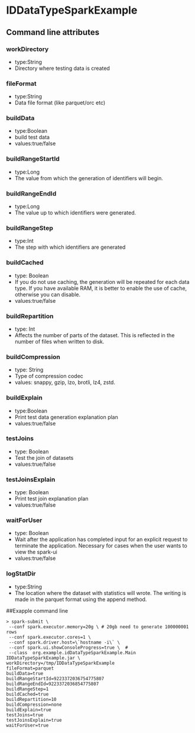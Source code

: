 # IDDataTypeSparkExample

## Command line attributes

### workDirectory
* type:String
* Directory where testing data is created

### fileFormat
* type:String
* Data file format (like parquet/orc etc)

### buildData 
* type:Boolean
* build test data
* values:true/false

### buildRangeStartId
* type:Long
* The value from which the generation of identifiers will begin.

### buildRangeEndId
* type:Long
* The value up to which identifiers were generated.

### buildRangeStep
* type:Int
* The step with which identifiers are generated

### buildCached
* type: Boolean
* If you do not use caching, the generation will be repeated for each data type. If you have available RAM, it is better to enable the use of cache, otherwise you can disable.
* values:true/false

### buildRepartition
* type: Int
* Affects the number of parts of the dataset. This is reflected in the number of files when written to disk.

### buildCompression
* type: String
* Type of compression codec
* values: snappy, gzip, lzo, brotli, lz4, zstd.

### buildExplain
* type:Boolean
* Print test data generation explanation plan
* values:true/false

### testJoins
* type: Boolean
* Test the join of datasets
* values:true/false

### testJoinsExplain
* type: Boolean
* Print test join explanation plan
* values:true/false

### waitForUser
* type: Boolean
* Wait after the application has completed input for an explicit request to terminate the application.
  Necessary for cases when the user wants to view the spark-ui
* values:true/false

### logStatDir
* type:String
* The location where the dataset with statistics will wrote. The writing is made in the parquet format using the append method.

##Exapple command line
```
> spark-submit \
 --conf spark.executor.memory=20g \ # 20gb need to generate 100000001 rows
 --conf spark.executor.cores=1 \ 
 --conf spark.driver.host=\`hostname -i\` \
 --conf spark.ui.showConsoleProgress=true \  # 
 --class  org.example.idDataTypeSparkExample.Main IDDataTypeSparkExample.jar \
workDirectory=/tmp/IDDataTypeSparkExample
fileFormat=parquet
buildData=true
buildRangeStartId=9223372036754775807
buildRangeEndId=9223372036854775807
buildRangeStep=1
buildCached=true
buildRepartition=10
buildCompression=none
buildExplain=true
testJoins=true
testJoinsExplain=true
waitForUser=true
```
